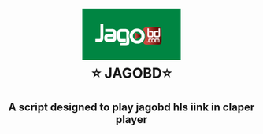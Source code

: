




<h1 align="center">
  <br>
  <a href="[https://play.google.com/store/apps/details?id=com.aynaott.apps](https://play.google.com/store/apps/details?id=com.jagoapp.jagobd)"><img src="./img/jagobd.png" alt="⭐ JAGOBD ⭐" width="200"></a>
  <br>
  ⭐ JAGOBD⭐
  <br>
</h1>

<h2 align="center">A script designed to play jagobd hls iink in claper player</h2>

